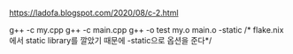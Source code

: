 https://ladofa.blogspot.com/2020/08/c-2.html

g++ -c my.cpp
g++ -c main.cpp
g++ -o test my.o main.o -static /* flake.nix에서 static library를 깔았기 때문에 -static으로 옵션을 준다*/

